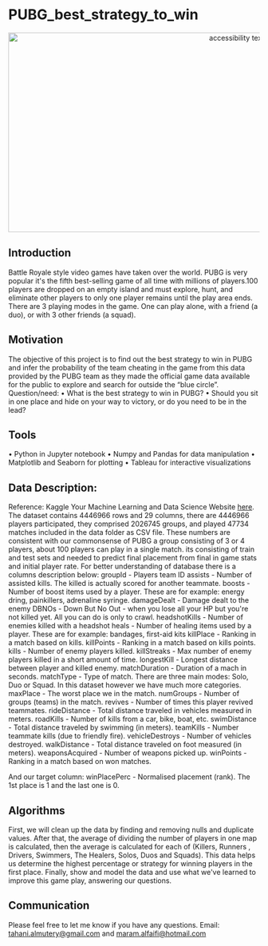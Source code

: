# PUBG_best_strategy_to_win
<p align="center">
<img src="https://www.vga4a.com/wp-content/uploads/youtubegaming2560_1440.jpg" width="900" height="400" class="center" alt="accessibility text">

## Introduction 
Battle Royale style video games have taken over the world. PUBG is very popular it's the fifth best-selling game of all time with millions of players.100 players are dropped on an empty island and must explore, hunt, and eliminate other players to only one player remains until the play area ends. There are 3 playing modes in the game. One can play alone, with a friend (a duo), or with 3 other friends (a squad).

## Motivation <br>
The objective of this project is to find out the best strategy to win in PUBG and infer the probability of the team cheating in the game from this data provided by the PUBG team as they made the official game data available for the public to explore and search for outside the “blue circle”.
Question/need:
•	What is the best strategy to win in PUBG?
•	Should you sit in one place and hide on your way to victory, or do you need to be in the lead?
## Tools
•	Python in Jupyter notebook 
•	Numpy and Pandas for data manipulation
•	Matplotlib and Seaborn for plotting
•	Tableau for interactive visualizations
## Data Description:
Reference: Kaggle Your Machine Learning and Data Science Website [here](https://www.kaggle.com/c/pubg-finish-placement-prediction/overview).
The dataset contains 4446966 rows and 29 columns, there are 4446966 players participated, they comprised 2026745 groups, and played 47734 matches included in the data folder as CSV file. These numbers are consistent with our commonsense of PUBG a group consisting of 3 or 4 players, about 100 players can play in a single match. its consisting of train and test sets and needed to predict final placement from final in game stats and initial player rate. For better understanding of database there is a columns description below:
groupId - Players team ID
assists - Number of assisted kills. The killed is actually scored for another teammate.
boosts - Number of boost items used by a player. These are for example: energy dring, painkillers, adrenaline syringe.
damageDealt - Damage dealt to the enemy
DBNOs - Down But No Out - when you lose all your HP but you're not killed yet. All you can do is only to crawl.
headshotKills - Number of enemies killed with a headshot
heals - Number of healing items used by a player. These are for example: bandages, first-aid kits
killPlace - Ranking in a match based on kills.
killPoints - Ranking in a match based on kills points.
kills - Number of enemy players killed.
killStreaks - Max number of enemy players killed in a short amount of time.
longestKill - Longest distance between player and killed enemy.
matchDuration - Duration of a mach in seconds.
matchType - Type of match. There are three main modes: Solo, Duo or Squad. In this dataset however we have much more categories.
maxPlace - The worst place we in the match.
numGroups - Number of groups (teams) in the match.
revives - Number of times this player revived teammates.
rideDistance - Total distance traveled in vehicles measured in meters.
roadKills - Number of kills from a car, bike, boat, etc.
swimDistance - Total distance traveled by swimming (in meters).
teamKills - Number teammate kills (due to friendly fire).
vehicleDestroys - Number of vehicles destroyed.
walkDistance - Total distance traveled on foot measured (in meters).
weaponsAcquired - Number of weapons picked up.
winPoints - Ranking in a match based on won matches.

And our target column:
winPlacePerc - Normalised placement (rank). The 1st place is 1 and the last one is 0.


## Algorithms
First, we will clean up the data by finding and removing nulls and duplicate values.
After that, the average of dividing the number of players in one map is calculated, then the average is calculated for each of (Killers, Runners , Drivers, Swimmers, The Healers, Solos, Duos and Squads).
This data helps us determine the highest percentage or strategy for winning players in the first place.
Finally, show and model the data and use what we've learned to improve this game play, answering our questions.

## Communication
Please feel free to let me know if you have any questions.
Email:  tahani.almutery@gmail.com and maram.alfaifi@hotmail.com

